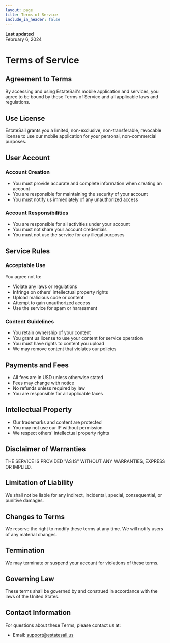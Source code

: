 ```yaml
---
layout: page
title: Terms of Service
include_in_header: false
---
```


**Last updated**  
February 6, 2024

# Terms of Service

## Agreement to Terms

By accessing and using EstateSail's mobile application and services, you agree to be bound by these Terms of Service and all applicable laws and regulations.

## Use License

EstateSail grants you a limited, non-exclusive, non-transferable, revocable license to use our mobile application for your personal, non-commercial purposes.

## User Account

### Account Creation
- You must provide accurate and complete information when creating an account
- You are responsible for maintaining the security of your account
- You must notify us immediately of any unauthorized access

### Account Responsibilities
- You are responsible for all activities under your account
- You must not share your account credentials
- You must not use the service for any illegal purposes

## Service Rules

### Acceptable Use
You agree not to:
- Violate any laws or regulations
- Infringe on others' intellectual property rights
- Upload malicious code or content
- Attempt to gain unauthorized access
- Use the service for spam or harassment

### Content Guidelines
- You retain ownership of your content
- You grant us license to use your content for service operation
- You must have rights to content you upload
- We may remove content that violates our policies

## Payments and Fees

- All fees are in USD unless otherwise stated
- Fees may change with notice
- No refunds unless required by law
- You are responsible for all applicable taxes

## Intellectual Property

- Our trademarks and content are protected
- You may not use our IP without permission
- We respect others' intellectual property rights

## Disclaimer of Warranties

THE SERVICE IS PROVIDED "AS IS" WITHOUT ANY WARRANTIES, EXPRESS OR IMPLIED.

## Limitation of Liability

We shall not be liable for any indirect, incidental, special, consequential, or punitive damages.

## Changes to Terms

We reserve the right to modify these terms at any time. We will notify users of any material changes.

## Termination

We may terminate or suspend your account for violations of these terms.

## Governing Law

These terms shall be governed by and construed in accordance with the laws of the United States.

## Contact Information

For questions about these Terms, please contact us at:
- Email: support@estatesail.us 